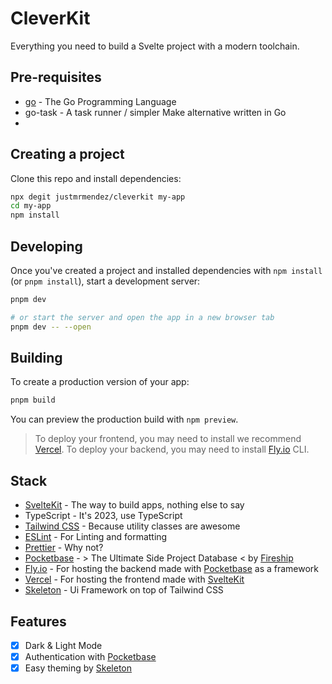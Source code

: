 # CleverKit

Everything you need to build a Svelte project with a modern toolchain.

## Pre-requisites
- [go](https://golang.org/) - The Go Programming Language
- go-task - A task runner / simpler Make alternative written in Go
- 
## Creating a project

Clone this repo and install dependencies:

```bash
npx degit justmrmendez/cleverkit my-app
cd my-app
npm install
```

## Developing

Once you've created a project and installed dependencies with `npm install` (or `pnpm install`), start a development server:

```bash
pnpm dev

# or start the server and open the app in a new browser tab
pnpm dev -- --open
```

## Building

To create a production version of your app:

```bash
pnpm build
```

You can preview the production build with `npm preview`.

> To deploy your frontend, you may need to install we recommend [Vercel](https://vercel.com/).
> To deploy your backend, you may need to install [Fly.io](https://fly.io/) CLI.


## Stack

- [SvelteKit](https://kit.svelte.dev/) - The way to build apps, nothing else to say
- TypeScript - It's 2023, use TypeScript
- [Tailwind CSS](https://tailwindcss.com/) - Because utility classes are awesome
- [ESLint](https://eslint.org/) - For Linting and formatting
- [Prettier](https://prettier.io/) - Why not?
- [Pocketbase](https://pocketbase.io/) - > The Ultimate Side Project Database < by [Fireship](https://fireship.io/)
- [Fly.io](https://fly.io/) - For hosting the backend made with [Pocketbase](https://pocketbase.io/) as a framework
- [Vercel](https://vercel.com/) - For hosting the frontend made with [SvelteKit](https://kit.svelte.dev/)
- [Skeleton](https://skeleton.dev/) - Ui Framework on top of Tailwind CSS

## Features

- [x] Dark & Light Mode
- [x] Authentication with [Pocketbase](https://pocketbase.io/)
- [x] Easy theming by [Skeleton](https://skeleton.dev/)